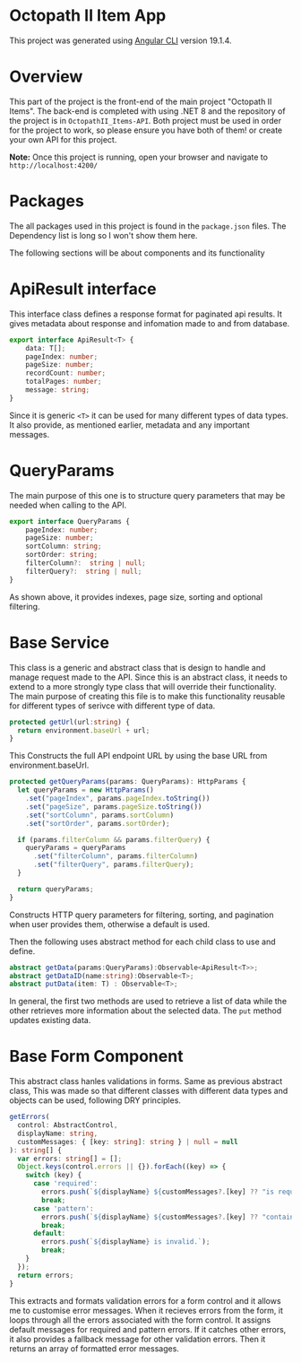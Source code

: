 # Octopath II Item App

This project was generated using [Angular CLI](https://github.com/angular/angular-cli) version 19.1.4.

# Overview 
This part of the project is the front-end of the main project "Octopath II Items". The back-end is completed with using .NET 8 and the repository of the project is in  `OctopathII_Items-API`. Both project must be used in order for the project to work, so please ensure you have both of them! or create your own API for this project.

**Note:**
Once this project is running, open your browser and navigate to `http://localhost:4200/`

# Packages
The all packages used in this project is found in the `package.json` files. The Dependency list is long so I won't show them here.

The following sections will be about components and its functionality

# ApiResult interface
This interface class defines a response format for paginated api results. It gives metadata about response and infomation made to and from database. 
```typescript
export interface ApiResult<T> {
    data: T[];
    pageIndex: number;
    pageSize: number;
    recordCount: number;
    totalPages: number;
    message: string;
}

```
Since it is generic `<T>` it can be used for many different types of data types. It also provide, as mentioned earlier, metadata and any important messages.

# QueryParams
The main purpose of this one is to structure query parameters that may be needed when calling to the API. 
```typescript
export interface QueryParams {
    pageIndex: number;
    pageSize: number;
    sortColumn: string;
    sortOrder: string;
    filterColumn?:  string | null;
    filterQuery?:  string | null;
}
```
As shown above, it provides indexes, page size, sorting and optional filtering. 


# Base Service
This class is a generic and abstract class that is design to handle and manage request made to the API. Since this is an abstract class, it needs to extend to a more strongly type class that will override their functionality. The main purpose of creating this file is to make this functionality reusable for different types of serivce with different type of data. 

```typescript
protected getUrl(url:string) {
  return environment.baseUrl + url;
}

```
 This Constructs the full API endpoint URL by using the base URL from environment.baseUrl. 

```typescript
protected getQueryParams(params: QueryParams): HttpParams {
  let queryParams = new HttpParams()
    .set("pageIndex", params.pageIndex.toString())
    .set("pageSize", params.pageSize.toString())
    .set("sortColumn", params.sortColumn)
    .set("sortOrder", params.sortOrder);

  if (params.filterColumn && params.filterQuery) {
    queryParams = queryParams
      .set("filterColumn", params.filterColumn)
      .set("filterQuery", params.filterQuery);
  }

  return queryParams;
}
```
Constructs HTTP query parameters for filtering, sorting, and pagination when user provides them, otherwise a default is used.

Then the following uses abstract method for each child class to use and define.
```typescript
abstract getData(params:QueryParams):Observable<ApiResult<T>>;
abstract getDataID(name:string):Observable<T>;
abstract putData(item: T) : Observable<T>;
```
In general, the first two methods are used to retrieve a list of data while the other retrieves more information about the selected data. The `put` method updates existing data. 

# Base Form Component 
This abstract class hanles validations in forms. Same as previous abstract class, This was made so that different classes with different data types and objects can be used, following DRY principles. 

```typescript
getErrors(
  control: AbstractControl,
  displayName: string,
  customMessages: { [key: string]: string } | null = null
): string[] {
  var errors: string[] = [];
  Object.keys(control.errors || {}).forEach((key) => {
    switch (key) {
      case 'required':
        errors.push(`${displayName} ${customMessages?.[key] ?? "is required."}`);
        break;
      case 'pattern':
        errors.push(`${displayName} ${customMessages?.[key] ?? "contains invalid characters."}`);
        break;
      default:
        errors.push(`${displayName} is invalid.`);
        break;
    }
  });
  return errors;
}
```
This extracts and formats validation errors for a form control and it allows me to customise error messages. When it recieves errors from the form, it loops through all the errors associated with the form control. It assigns default messages for required and pattern errors. If it catches other errors, it also provides a fallback message for other validation errors. Then it returns an array of formatted error messages.


